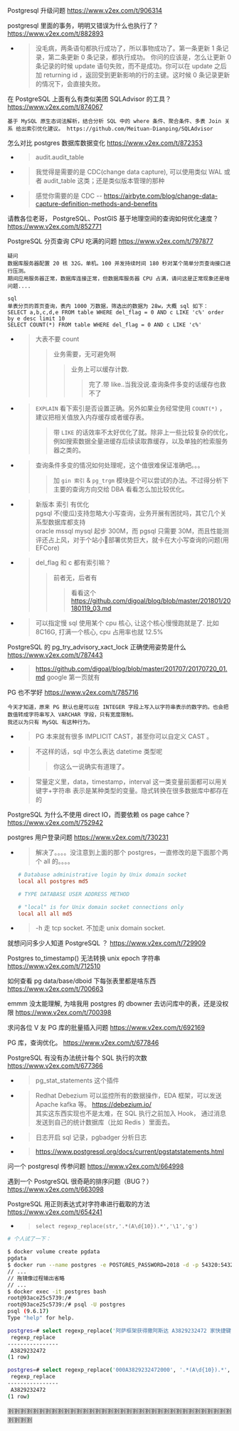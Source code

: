 
Postgresql 升级问题 https://www.v2ex.com/t/906314

postgresql 里面的事务，明明又错误为什么也执行了？ https://www.v2ex.com/t/882893
- > 没毛病，两条语句都执行成功了，所以事物成功了。第一条更新 1 条记录，第二条更新 0 条记录，都执行成功。
你问的应该是，怎么让更新 0 条记录的时候 update 语句失败，而不是成功。你可以在 update 之后加 returning id ，返回受到更新影响的行的主键。这时候 0 条记录更新的情况下，会直接失败。

在 PostgreSQL 上面有么有类似美团 SQLAdvisor 的工具？ https://www.v2ex.com/t/874067
```console
基于 MySQL 原生态词法解析，结合分析 SQL 中的 where 条件、聚合条件、多表 Join 关系 给出索引优化建议。 https://github.com/Meituan-Dianping/SQLAdvisor
```

怎么对比 postgres 数据库数据变化 https://www.v2ex.com/t/872353
- > audit.audit_table
- > 我觉得是需要的是 CDC(change data capture), 可以使用类似 WAL 或者 audit_table 这类；还是类似版本管理的那种
- > 感觉你需要的是 CDC -- https://airbyte.com/blog/change-data-capture-definition-methods-and-benefits

请教各位老哥， PostgreSQL、PostGIS 基于地理空间的查询如何优化速度？ https://www.v2ex.com/t/852771

PostgreSQL 分页查询 CPU 吃满的问题 https://www.v2ex.com/t/797877
```console
疑问
数据库服务器配置 20 核 32G，单机。100 并发持续时间 180 秒对某个简单分页查询接口进行压测。
期间应用服务器正常，数据库连接正常，但数据库服务器 CPU 占满，请问这是正常现象还是啥问题....

sql
单表分页的首页查询，表内 1000 万数据，筛选出的数据为 28w，大概 sql 如下：
SELECT a,b,c,d,e FROM table WHERE del_flag = 0 AND c LIKE 'c%' order by e desc limit 10
SELECT COUNT(*) FROM table WHERE del_flag = 0 AND c LIKE 'c%'
```
- > 大表不要 count
  >> 业务需要，无可避免啊
  >>> 业务上可以缓存计数.
  >>>> 完了.带 like..当我没说.查询条件多变的话缓存也救不了
- > `EXPLAIN` 看下索引是否设置正确。另外如果业务经常使用 `COUNT(*)` ，建议把相关值放入内存缓存或者缓存表。
  >> 带 `LIKE` 的话效率不太好优化了就。除非上一些比较复杂的优化，例如搜索数据全量进缓存后续读取靠缓存，以及单独的检索服务器之类的。 
- > 查询条件多变的情况如何处理呢，这个值很难保证准确吧。。。
  >> 加 `gin 索引` & `pg_trgm` 模块是个可以尝试的办法。不过得分析下主要的查询方向交给 DBA 看看怎么加比较优化。
- > 新版本 索引 有优化 <br> pgsql 不(傻瓜)支持忽略大小写查询，业务开展有困扰吗，其它几个关系型数据库都支持 <br> oracle mssql mysql 起步 300M，而 pgsql 只需要 30M，而且性能测评还占上风，对于个站小🐔部署优势巨大，就卡在大小写查询的问题(用 EFCore)
- > del_flag 和 c 都有索引嘛？
  >> 前者无，后者有
  >>> 看看这个 https://github.com/digoal/blog/blob/master/201801/20180119_03.md
- > 可以指定慢 sql 使用某个 cpu 核心, 让这个核心慢慢跑就是了. 比如 8C16G, 打满一个核心, cpu 占用率也就 12.5%

PostgreSQL 的 pg_try_advisory_xact_lock 正确使用姿势是什么 https://www.v2ex.com/t/787443
- > https://github.com/digoal/blog/blob/master/201707/20170720_01.md  google 第一页就有

PG 也不学好 https://www.v2ex.com/t/785716
```console
今天才知道，原来 PG 默认也是可以在 INTEGER 字段上写入以字符串表示的数字的。也会把数值转成字符串写入 VARCHAR 字段，只有宽度限制。
我还以为只有 MySQL 有这种行为。
```
- > PG 本来就有很多 IMPLICIT CAST，甚至你可以自定义 CAST 。
- > 不这样的话，sql 中怎么表达 datetime 类型呢
  >> 你这么一说确实有道理了。
- > 常量定义里，data，timestamp，interval 这一类变量前面都可以用关键字+字符串 表示是某种类型的变量。隐式转换在很多数据库中都存在的

PostgreSQL 为什么不使用 direct IO，而要依赖 os page cahce？ https://www.v2ex.com/t/752942

postgres 用户登录问题 https://www.v2ex.com/t/730231
- > 解决了。。。。没注意到上面的那个 postgres，一直修改的是下面那个两个 all 的。。。。 
  ```conf
  # Database administrative login by Unix domain socket
  local all postgres md5
  
  # TYPE DATABASE USER ADDRESS METHOD
  
  # "local" is for Unix domain socket connections only
  local all all md5
  ```
- > -h 走 tcp socket. 不加走 unix domain socket.

就想问问多少人知道 PostgreSQL ？ https://www.v2ex.com/t/729909

Postgres to_timestamp() 无法转换 unix epoch 字符串 https://www.v2ex.com/t/712510

如何查看 pg data/base/dboid 下每张表里都是啥东西 https://www.v2ex.com/t/700663

emmm 没太能理解, 为啥我用 postgres 的 dbowner 去访问库中的表，还是没权限 https://www.v2ex.com/t/700398

求问各位 V 友 PG 库的批量插入问题 https://www.v2ex.com/t/692169

PG 库，查询优化。 https://www.v2ex.com/t/677846

PostgreSQL 有没有办法统计每个 SQL 执行的次数 https://www.v2ex.com/t/677366
- > pg_stat_statements 这个插件
- > Redhat Debezium 可以监控所有的数据操作，EDA 框架，可以发送 Apache kafka 等。 https://debezium.io/ <br> 其实这东西实现也不是太难，在 SQL 执行之前加入 Hook， 通过消息发送到自己的统计数据库（比如 Redis ）里面去。
- > 日志开启 sql 记录，pgbadger 分析日志
- > https://www.postgresql.org/docs/current/pgstatstatements.html

问一个 postgresql 传参问题 https://www.v2ex.com/t/664998

遇到一个 PostgreSQL 很奇葩的排序问题（BUG？） https://www.v2ex.com/t/663098

PostgreSQL 用正则表达式对字符串进行截取的方法 https://www.v2ex.com/t/654241
- > `select regexp_replace(str,'.*(A\d{10}).*','\1','g')`
```sh
# 个人试了一下：

$ docker volume create pgdata
pgdata
$ docker run --name postgres -e POSTGRES_PASSWORD=2018 -d -p 54320:5432 -v pgdata:/var/lib/postgresql/data postgres:9.6
// ...
// 拖镜像过程输出省略
// ...
$ docker exec -it postgres bash
root@93ace25c5739:/# 
root@93ace25c5739:/# psql -U postgres
psql (9.6.17)
Type "help" for help.

postgres=# select regexp_replace('阿萨框架获得撒阿斯达 A3829232472 家快捷键', '.*(A\d{10}).*', '\1', 'g');
 regexp_replace
----------------
 A3829232472
(1 row)

postgres=# select regexp_replace('000A3829232472000', '.*(A\d{10}).*', '\1', 'g');
 regexp_replace
----------------
 A3829232472
(1 row)
```

:u5272::u5272::u5272::u5272::u5272::u5272::u5272::u5272::u5272::u5272::u5272::u5272::u5272::u5272::u5272::u5272::u5272::u5272::u5272::u5272::u5272::u5272::u5272::u5272::u5272::u5272::u5272::u5272::u5272::u5272::u5272::u5272::u5272::u5272::u5272::u5272::u5272::u5272::u5272::u5272:
